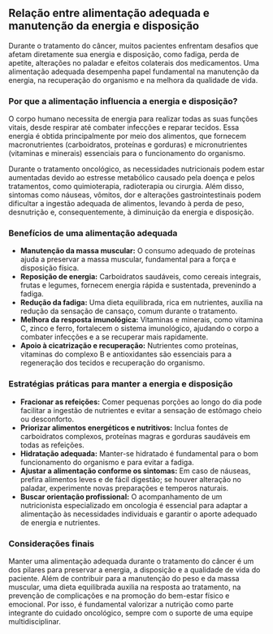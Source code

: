 
## Relação entre alimentação adequada e manutenção da energia e disposição

Durante o tratamento do câncer, muitos pacientes enfrentam desafios que afetam diretamente sua energia e disposição, como fadiga, perda de apetite, alterações no paladar e efeitos colaterais dos medicamentos. Uma alimentação adequada desempenha papel fundamental na manutenção da energia, na recuperação do organismo e na melhora da qualidade de vida.

### Por que a alimentação influencia a energia e disposição?

O corpo humano necessita de energia para realizar todas as suas funções vitais, desde respirar até combater infecções e reparar tecidos. Essa energia é obtida principalmente por meio dos alimentos, que fornecem macronutrientes (carboidratos, proteínas e gorduras) e micronutrientes (vitaminas e minerais) essenciais para o funcionamento do organismo.

Durante o tratamento oncológico, as necessidades nutricionais podem estar aumentadas devido ao estresse metabólico causado pela doença e pelos tratamentos, como quimioterapia, radioterapia ou cirurgia. Além disso, sintomas como náuseas, vômitos, dor e alterações gastrointestinais podem dificultar a ingestão adequada de alimentos, levando à perda de peso, desnutrição e, consequentemente, à diminuição da energia e disposição.

### Benefícios de uma alimentação adequada

- **Manutenção da massa muscular:** O consumo adequado de proteínas ajuda a preservar a massa muscular, fundamental para a força e disposição física.
- **Reposição de energia:** Carboidratos saudáveis, como cereais integrais, frutas e legumes, fornecem energia rápida e sustentada, prevenindo a fadiga.
- **Redução da fadiga:** Uma dieta equilibrada, rica em nutrientes, auxilia na redução da sensação de cansaço, comum durante o tratamento.
- **Melhora da resposta imunológica:** Vitaminas e minerais, como vitamina C, zinco e ferro, fortalecem o sistema imunológico, ajudando o corpo a combater infecções e a se recuperar mais rapidamente.
- **Apoio à cicatrização e recuperação:** Nutrientes como proteínas, vitaminas do complexo B e antioxidantes são essenciais para a regeneração dos tecidos e recuperação do organismo.

### Estratégias práticas para manter a energia e disposição

- **Fracionar as refeições:** Comer pequenas porções ao longo do dia pode facilitar a ingestão de nutrientes e evitar a sensação de estômago cheio ou desconforto.
- **Priorizar alimentos energéticos e nutritivos:** Inclua fontes de carboidratos complexos, proteínas magras e gorduras saudáveis em todas as refeições.
- **Hidratação adequada:** Manter-se hidratado é fundamental para o bom funcionamento do organismo e para evitar a fadiga.
- **Ajustar a alimentação conforme os sintomas:** Em caso de náuseas, prefira alimentos leves e de fácil digestão; se houver alteração no paladar, experimente novas preparações e temperos naturais.
- **Buscar orientação profissional:** O acompanhamento de um nutricionista especializado em oncologia é essencial para adaptar a alimentação às necessidades individuais e garantir o aporte adequado de energia e nutrientes.

### Considerações finais

Manter uma alimentação adequada durante o tratamento do câncer é um dos pilares para preservar a energia, a disposição e a qualidade de vida do paciente. Além de contribuir para a manutenção do peso e da massa muscular, uma dieta equilibrada auxilia na resposta ao tratamento, na prevenção de complicações e na promoção do bem-estar físico e emocional. Por isso, é fundamental valorizar a nutrição como parte integrante do cuidado oncológico, sempre com o suporte de uma equipe multidisciplinar.
```
